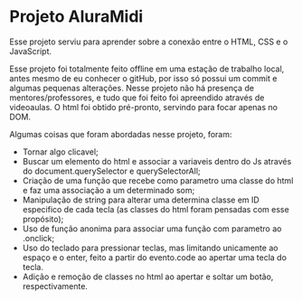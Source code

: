 # Projeto AluraMidi
Esse projeto serviu para aprender sobre a conexão entre o HTML, CSS e o JavaScript. 

Esse projeto foi totalmente feito offline em uma estação de trabalho local, antes mesmo de eu conhecer o gitHub, por isso só possui um commit e algumas pequenas alterações.
Nesse projeto não há presença de mentores/professores, e tudo que foi feito foi apreendido através de videoaulas.
O html foi obtido pré-pronto, servindo para focar apenas no DOM.

Algumas coisas que foram abordadas nesse projeto, foram:

- Tornar algo clicavel;
- Buscar um elemento do html e associar a variaveis dentro do Js através do document.querySelector e querySelectorAll;
- Criação de uma função que recebe como parametro uma classe do html e faz uma associação a um determinado som;
- Manipulação de string para alterar uma determina classe em ID especifico de cada tecla (as classes do html foram pensadas com esse propósito);
- Uso de função anonima para associar uma função com parametro ao .onclick;
- Uso do teclado para pressionar teclas, mas limitando unicamente ao espaço e o enter, feito a partir do evento.code ao apertar uma tecla do tecla.
- Adição e remoção de classes no html ao apertar e soltar um botão, respectivamente. 

